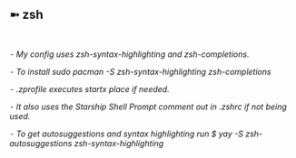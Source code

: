 <h2>➼ zsh</h2><br>

*⁃ My config uses zsh-syntax-highlighting and zsh-completions.*

*⁃ To install sudo pacman -S zsh-syntax-highlighting zsh-completions*

*⁃ .zprofile executes startx place if needed.*

*⁃ It also uses the Starship Shell Prompt comment out in .zshrc if not being used.*

*⁃ To get autosuggestions and syntax highlighting run $ yay -S zsh-autosuggestions zsh-syntax-highlighting*
